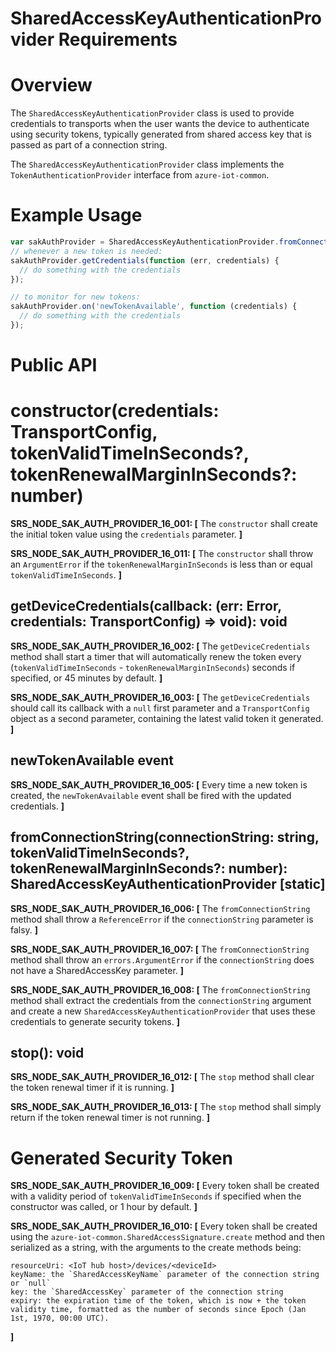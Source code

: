 # SharedAccessKeyAuthenticationProvider Requirements

# Overview

The `SharedAccessKeyAuthenticationProvider` class is used to provide credentials to transports when the user wants the device to authenticate using security tokens, typically generated from shared access key that is passed as part of a connection string.

The `SharedAccessKeyAuthenticationProvider` class implements the `TokenAuthenticationProvider` interface from `azure-iot-common`.

# Example Usage
```js
var sakAuthProvider = SharedAccessKeyAuthenticationProvider.fromConnectionString('<connectionstring>');
// whenever a new token is needed:
sakAuthProvider.getCredentials(function (err, credentials) {
  // do something with the credentials
});

// to monitor for new tokens:
sakAuthProvider.on('newTokenAvailable', function (credentials) {
  // do something with the credentials
});
```

# Public API

# constructor(credentials: TransportConfig, tokenValidTimeInSeconds?, tokenRenewalMarginInSeconds?: number)

**SRS_NODE_SAK_AUTH_PROVIDER_16_001: [** The `constructor` shall create the initial token value using the `credentials` parameter. **]**

**SRS_NODE_SAK_AUTH_PROVIDER_16_011: [** The `constructor` shall throw an `ArgumentError` if the `tokenRenewalMarginInSeconds` is less than or equal `tokenValidTimeInSeconds`. **]**

## getDeviceCredentials(callback: (err: Error, credentials: TransportConfig) => void): void

**SRS_NODE_SAK_AUTH_PROVIDER_16_002: [** The `getDeviceCredentials` method shall start a timer that will automatically renew the token every (`tokenValidTimeInSeconds` - `tokenRenewalMarginInSeconds`) seconds if specified, or 45 minutes by default. **]**

**SRS_NODE_SAK_AUTH_PROVIDER_16_003: [** The `getDeviceCredentials` should call its callback with a `null` first parameter and a `TransportConfig` object as a second parameter, containing the latest valid token it generated. **]**

## newTokenAvailable event

**SRS_NODE_SAK_AUTH_PROVIDER_16_005: [** Every time a new token is created, the `newTokenAvailable` event shall be fired with the updated credentials. **]**

## fromConnectionString(connectionString: string, tokenValidTimeInSeconds?, tokenRenewalMarginInSeconds?: number): SharedAccessKeyAuthenticationProvider [static]

**SRS_NODE_SAK_AUTH_PROVIDER_16_006: [** The `fromConnectionString` method shall throw a `ReferenceError` if the `connectionString` parameter is falsy. **]**

**SRS_NODE_SAK_AUTH_PROVIDER_16_007: [** The `fromConnectionString` method shall throw an `errors.ArgumentError` if the `connectionString` does not have a SharedAccessKey parameter. **]**

**SRS_NODE_SAK_AUTH_PROVIDER_16_008: [** The `fromConnectionString` method shall extract the credentials from the `connectionString` argument and create a new `SharedAccessKeyAuthenticationProvider` that uses these credentials to generate security tokens. **]**

## stop(): void

**SRS_NODE_SAK_AUTH_PROVIDER_16_012: [** The `stop` method shall clear the token renewal timer if it is running. **]**

**SRS_NODE_SAK_AUTH_PROVIDER_16_013: [** The `stop` method shall simply return if the token renewal timer is not running. **]**

# Generated Security Token

**SRS_NODE_SAK_AUTH_PROVIDER_16_009: [** Every token shall be created with a validity period of `tokenValidTimeInSeconds` if specified when the constructor was called, or 1 hour by default. **]**

**SRS_NODE_SAK_AUTH_PROVIDER_16_010: [** Every token shall be created using the `azure-iot-common.SharedAccessSignature.create` method and then serialized as a string, with the arguments to the create methods being:
```
resourceUri: <IoT hub host>/devices/<deviceId>
keyName: the `SharedAccessKeyName` parameter of the connection string or `null`
key: the `SharedAccessKey` parameter of the connection string
expiry: the expiration time of the token, which is now + the token validity time, formatted as the number of seconds since Epoch (Jan 1st, 1970, 00:00 UTC).
```
**]**
